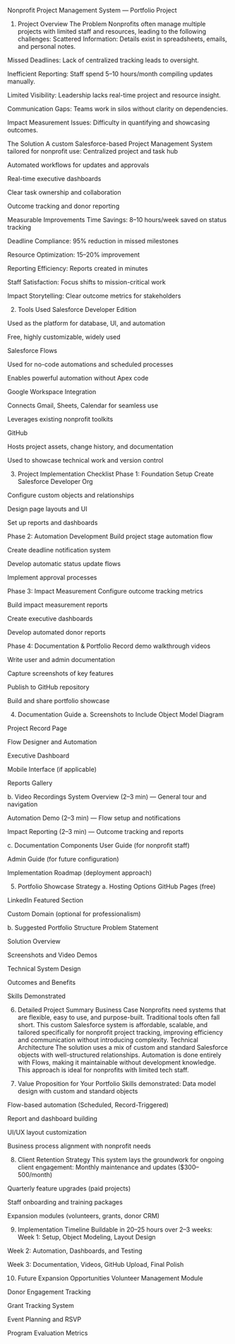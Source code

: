 Nonprofit Project Management System — Portfolio Project

1. Project Overview
The Problem
Nonprofits often manage multiple projects with limited staff and resources, leading to the following challenges:
Scattered Information: Details exist in spreadsheets, emails, and personal notes.


Missed Deadlines: Lack of centralized tracking leads to oversight.


Inefficient Reporting: Staff spend 5–10 hours/month compiling updates manually.


Limited Visibility: Leadership lacks real-time project and resource insight.


Communication Gaps: Teams work in silos without clarity on dependencies.


Impact Measurement Issues: Difficulty in quantifying and showcasing outcomes.


The Solution
A custom Salesforce-based Project Management System tailored for nonprofit use:
Centralized project and task hub


Automated workflows for updates and approvals


Real-time executive dashboards


Clear task ownership and collaboration


Outcome tracking and donor reporting


Measurable Improvements
Time Savings: 8–10 hours/week saved on status tracking


Deadline Compliance: 95% reduction in missed milestones


Resource Optimization: 15–20% improvement


Reporting Efficiency: Reports created in minutes


Staff Satisfaction: Focus shifts to mission-critical work


Impact Storytelling: Clear outcome metrics for stakeholders



2. Tools Used
Salesforce Developer Edition


Used as the platform for database, UI, and automation


Free, highly customizable, widely used


Salesforce Flows


Used for no-code automations and scheduled processes


Enables powerful automation without Apex code


Google Workspace Integration


Connects Gmail, Sheets, Calendar for seamless use


Leverages existing nonprofit toolkits


GitHub


Hosts project assets, change history, and documentation


Used to showcase technical work and version control



3. Project Implementation Checklist
Phase 1: Foundation Setup
Create Salesforce Developer Org


Configure custom objects and relationships


Design page layouts and UI


Set up reports and dashboards


Phase 2: Automation Development
Build project stage automation flow


Create deadline notification system


Develop automatic status update flows


Implement approval processes


Phase 3: Impact Measurement
Configure outcome tracking metrics


Build impact measurement reports


Create executive dashboards


Develop automated donor reports


Phase 4: Documentation & Portfolio
Record demo walkthrough videos


Write user and admin documentation


Capture screenshots of key features


Publish to GitHub repository


Build and share portfolio showcase



4. Documentation Guide
a. Screenshots to Include
Object Model Diagram


Project Record Page


Flow Designer and Automation


Executive Dashboard


Mobile Interface (if applicable)


Reports Gallery


b. Video Recordings
System Overview (2–3 min) — General tour and navigation


Automation Demo (2–3 min) — Flow setup and notifications


Impact Reporting (2–3 min) — Outcome tracking and reports


c. Documentation Components
User Guide (for nonprofit staff)


Admin Guide (for future configuration)


Implementation Roadmap (deployment approach)



5. Portfolio Showcase Strategy
a. Hosting Options
GitHub Pages (free)


LinkedIn Featured Section


Custom Domain (optional for professionalism)


b. Suggested Portfolio Structure
Problem Statement


Solution Overview


Screenshots and Video Demos


Technical System Design


Outcomes and Benefits


Skills Demonstrated



6. Detailed Project Summary
Business Case
Nonprofits need systems that are flexible, easy to use, and purpose-built. Traditional tools often fall short. This custom Salesforce system is affordable, scalable, and tailored specifically for nonprofit project tracking, improving efficiency and communication without introducing complexity.
Technical Architecture
The solution uses a mix of custom and standard Salesforce objects with well-structured relationships. Automation is done entirely with Flows, making it maintainable without development knowledge. This approach is ideal for nonprofits with limited tech staff.

7. Value Proposition for Your Portfolio
Skills demonstrated:
Data model design with custom and standard objects


Flow-based automation (Scheduled, Record-Triggered)


Report and dashboard building


UI/UX layout customization


Business process alignment with nonprofit needs



8. Client Retention Strategy
This system lays the groundwork for ongoing client engagement:
Monthly maintenance and updates ($300–500/month)


Quarterly feature upgrades (paid projects)


Staff onboarding and training packages


Expansion modules (volunteers, grants, donor CRM)



9. Implementation Timeline
Buildable in 20–25 hours over 2–3 weeks:
Week 1: Setup, Object Modeling, Layout Design


Week 2: Automation, Dashboards, and Testing


Week 3: Documentation, Videos, GitHub Upload, Final Polish



10. Future Expansion Opportunities
Volunteer Management Module


Donor Engagement Tracking


Grant Tracking System


Event Planning and RSVP


Program Evaluation Metrics
